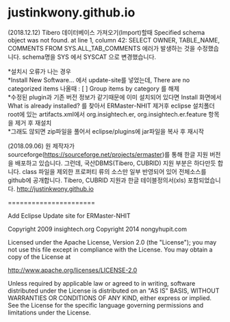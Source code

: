 justinkwony.github.io
=====================
(2018.12.12)
Tibero 데이터베이스 가져오기(Import)할때
Specified schema object was not found. at line 1, column 42: SELECT OWNER, TABLE_NAME, COMMENTS FROM SYS.ALL_TAB_COMMENTS 에러가 발생하는 것을 수정했습니다.
schema명을 SYS 에서 SYSCAT 으로 변경했습니다.

*설치시 오류가 나는 경우<br>
*Install New Software... 에서 update-site를 넣었는데, There are no categorized items 나올때 : [ ] Group items by category 를 해제<br>
*수정된 plugin과 기존 버전 정보가 같기때문에 이미 설치되어 있다면 Install 화면에서 What is already installed? 를 찾아서 ERMaster-NHIT 제거후 eclipse 설치폴더 root에 있는 artifacts.xml에서 org.insightech.er, org.insightech.er.feature 항목을 제거 후 재설치<br>
*그래도 않되면 zip파일을 풀어서 eclipse/plugins에 jar파일을 복사 후 재시작

(2018.09.06)
원 제작자가 sourceforge(https://sourceforge.net/projects/ermaster)를 통해 한글 지원 버전을 배포하고 있습니다.
그런데, 국산DBMS(Tibero, CUBRID) 지원 부분은 하다만듯 합니다. class 파일을 제외한 프로퍼티 류의 소스만 일부 반영되어 있어 전체소스를 github에 공개합니다.
Tibero, CUBRID 지원과 한글 테이블정의서(xls) 포함되었습니다.
http://justinkwony.github.io<br>

======================

Add Eclipse Update site for ERMaster-NHIT

Copyright 2009 insightech.org
Copyright 2014 nongyhupit.com

Licensed under the Apache License, Version 2.0 (the &quot;License&quot;);
you may not use this file except in compliance with the License.
You may obtain a copy of the License at

 http://www.apache.org/licenses/LICENSE-2.0

Unless required by applicable law or agreed to in writing, software
distributed under the License is distributed on an &quot;AS IS&quot; BASIS,
WITHOUT WARRANTIES OR CONDITIONS OF ANY KIND, either express or implied.
See the License for the specific language governing permissions and
limitations under the License.
